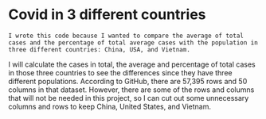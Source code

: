# Covid in 3 different countries
    I wrote this code because I wanted to compare the average of total cases and the percentage of total average cases with the population in three different countries: China, USA, and Vietnam. 
I will calculate the cases in total, the average and percentage of total cases in those three countries to see the differences since they have three different populations. 
According to GitHub, there are 57,395 rows and 50 columns in that dataset. 
However, there are some of the rows and columns that will not be needed in this project, so I can cut out some unnecessary columns and rows to keep China, United States, and Vietnam.
